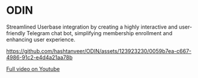 # ODIN
Streamlined Userbase integration by creating a highly interactive and user-friendly Telegram chat bot, simplifying membership enrollment and enhancing user experience.



https://github.com/hashtanveer/ODIN/assets/123923230/0059b7ea-c667-4986-91c2-e4d4a21aa78b

[Full video on Youtube](https://youtu.be/utWgZ7wEua0)
